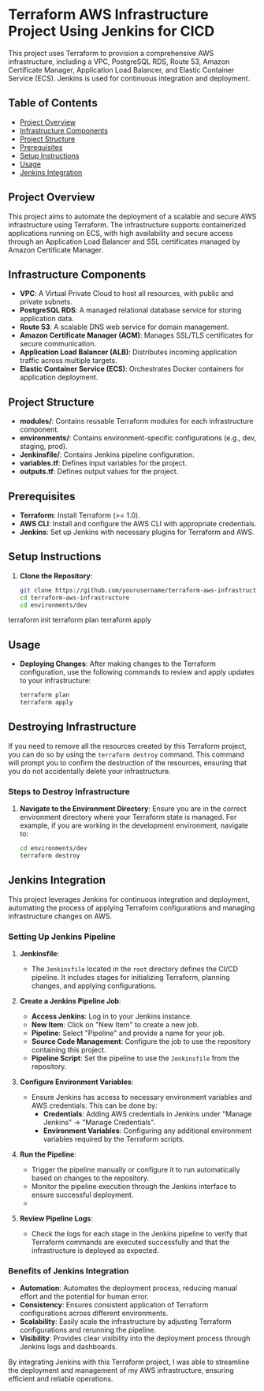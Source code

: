 # Terraform AWS Infrastructure Project Using Jenkins for CICD

This project uses Terraform to provision a comprehensive AWS infrastructure, including a VPC, PostgreSQL RDS, Route 53, Amazon Certificate Manager, Application Load Balancer, and Elastic Container Service (ECS). Jenkins is used for continuous integration and deployment.

## Table of Contents

- [Project Overview](#project-overview)
- [Infrastructure Components](#infrastructure-components)
- [Project Structure](#project-structure)
- [Prerequisites](#prerequisites)
- [Setup Instructions](#setup-instructions)
- [Usage](#usage)
- [Jenkins Integration](#jenkins-integration)

## Project Overview

This project aims to automate the deployment of a scalable and secure AWS infrastructure using Terraform. The infrastructure supports containerized applications running on ECS, with high availability and secure access through an Application Load Balancer and SSL certificates managed by Amazon Certificate Manager.

## Infrastructure Components

- **VPC**: A Virtual Private Cloud to host all resources, with public and private subnets.
- **PostgreSQL RDS**: A managed relational database service for storing application data.
- **Route 53**: A scalable DNS web service for domain management.
- **Amazon Certificate Manager (ACM)**: Manages SSL/TLS certificates for secure communication.
- **Application Load Balancer (ALB)**: Distributes incoming application traffic across multiple targets.
- **Elastic Container Service (ECS)**: Orchestrates Docker containers for application deployment.

## Project Structure

- **modules/**: Contains reusable Terraform modules for each infrastructure component.
- **environments/**: Contains environment-specific configurations (e.g., dev, staging, prod).
- **Jenkinsfile/**: Contains Jenkins pipeline configuration.
- **variables.tf**: Defines input variables for the project.
- **outputs.tf**: Defines output values for the project.

## Prerequisites

- **Terraform**: Install Terraform (>= 1.0).
- **AWS CLI**: Install and configure the AWS CLI with appropriate credentials.
- **Jenkins**: Set up Jenkins with necessary plugins for Terraform and AWS.

## Setup Instructions

1. **Clone the Repository**:
   ```bash
   git clone https://github.com/yourusername/terraform-aws-infrastructure.git
   cd terraform-aws-infrastructure
   cd environments/dev
terraform init
terraform plan
terraform apply
## Usage

- **Deploying Changes**: After making changes to the Terraform configuration, use the following commands to review and apply updates to your infrastructure:
  ```bash
  terraform plan
  terraform apply
## Destroying Infrastructure

If you need to remove all the resources created by this Terraform project, you can do so by using the `terraform destroy` command. This command will prompt you to confirm the destruction of the resources, ensuring that you do not accidentally delete your infrastructure.

### Steps to Destroy Infrastructure

1. **Navigate to the Environment Directory**:
   Ensure you are in the correct environment directory where your Terraform state is managed. For example, if you are working in the development environment, navigate to:
   ```bash
   cd environments/dev
   terraform destroy
## Jenkins Integration

This project leverages Jenkins for continuous integration and deployment, automating the process of applying Terraform configurations and managing infrastructure changes on AWS.

### Setting Up Jenkins Pipeline

1. **Jenkinsfile**:
   - The `Jenkinsfile` located in the `root` directory defines the CI/CD pipeline. It includes stages for initializing Terraform, planning changes, and applying configurations.

2. **Create a Jenkins Pipeline Job**:
   - **Access Jenkins**: Log in to your Jenkins instance.
   - **New Item**: Click on "New Item" to create a new job.
   - **Pipeline**: Select "Pipeline" and provide a name for your job.
   - **Source Code Management**: Configure the job to use the repository containing this project.
   - **Pipeline Script**: Set the pipeline to use the `Jenkinsfile` from the repository.

3. **Configure Environment Variables**:
   - Ensure Jenkins has access to necessary environment variables and AWS credentials. This can be done by:
     - **Credentials**: Adding AWS credentials in Jenkins under "Manage Jenkins" -> "Manage Credentials".
     - **Environment Variables**: Configuring any additional environment variables required by the Terraform scripts.

4. **Run the Pipeline**:
   - Trigger the pipeline manually or configure it to run automatically based on changes to the repository.
   - Monitor the pipeline execution through the Jenkins interface to ensure successful deployment.
   - 

5. **Review Pipeline Logs**:
   - Check the logs for each stage in the Jenkins pipeline to verify that Terraform commands are executed successfully and that the infrastructure is deployed as expected.

### Benefits of Jenkins Integration

- **Automation**: Automates the deployment process, reducing manual effort and the potential for human error.
- **Consistency**: Ensures consistent application of Terraform configurations across different environments.
- **Scalability**: Easily scale the infrastructure by adjusting Terraform configurations and rerunning the pipeline.
- **Visibility**: Provides clear visibility into the deployment process through Jenkins logs and dashboards.

By integrating Jenkins with this Terraform project, I was able to streamline the deployment and management of my AWS infrastructure, ensuring efficient and reliable operations.     
